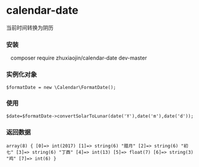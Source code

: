 # calendar-date
当前时间转换为阴历
### 安装
    composer require zhuxiaojin/calendar-date dev-master

### 实例化对象

    $formatDate = new \Calendar\FormatDate();
### 使用
    $date=$formatDate->convertSolarToLunar(date('Y'),date('m'),date('d'));
### 返回数据
``array(8) { [0]=> int(2017) [1]=> string(6) "腊月" [2]=> string(6) "初七" [3]=> string(6) "丁酉" [4]=> int(13) [5]=> float(7) [6]=> string(3) "鸡" [7]=> int(6) }``
